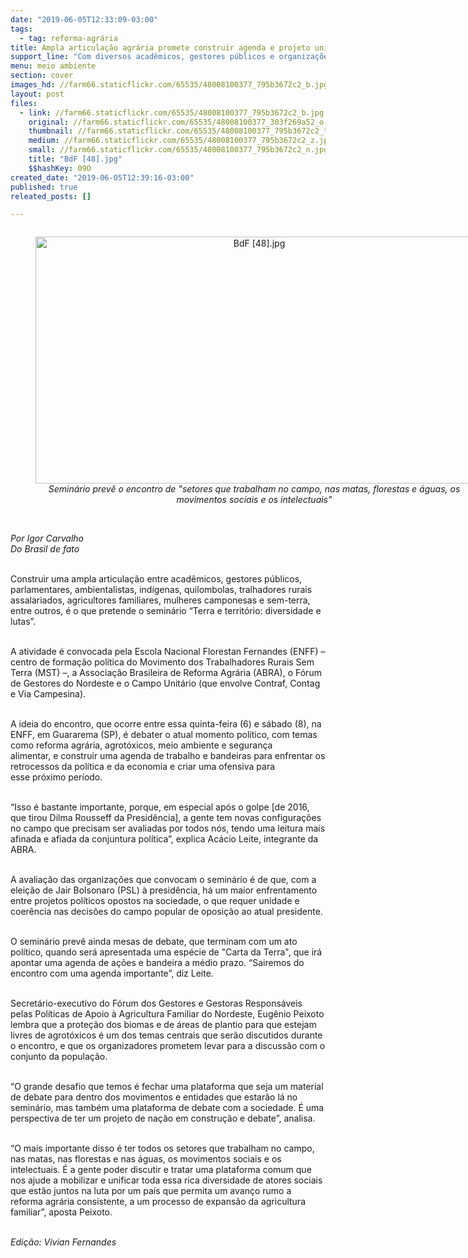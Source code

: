 ```yaml
---
date: "2019-06-05T12:33:09-03:00"
tags:
  - tag: reforma-agrária
title: Ampla articulação agrária promete construir agenda e projeto unitários
support_line: "Com diversos acadêmicos, gestores públicos e organizações rurais, encontro irá debater os retrocessos do atual governo"
menu: meio ambiente
section: cover
images_hd: //farm66.staticflickr.com/65535/48008100377_795b3672c2_b.jpg
layout: post
files:
  - link: //farm66.staticflickr.com/65535/48008100377_795b3672c2_b.jpg
    original: //farm66.staticflickr.com/65535/48008100377_303f269a52_o.jpg
    thumbnail: //farm66.staticflickr.com/65535/48008100377_795b3672c2_t.jpg
    medium: //farm66.staticflickr.com/65535/48008100377_795b3672c2_z.jpg
    small: //farm66.staticflickr.com/65535/48008100377_795b3672c2_n.jpg
    title: "BdF [48].jpg"
    $$hashKey: 09O
created_date: "2019-06-05T12:39:16-03:00"
published: true
releated_posts: []

---
```

<div style="text-align:center">
<figure class="image" style="display:inline-block"><img alt="BdF [48].jpg" height="395" src="//farm66.staticflickr.com/65535/48008100377_795b3672c2_b.jpg" width="700" />
<figcaption><em>Semin&aacute;rio prev&ecirc; o encontro de &quot;setores que trabalham no campo, nas matas, florestas e &aacute;guas, os movimentos sociais e os intelectuais&quot; </em></figcaption>
</figure>
</div>

<p><br />
<em>Por Igor Carvalho<br />
Do Brasil de fato</em><br />
&nbsp;</p>

<p>Construir uma ampla articula&ccedil;&atilde;o entre acad&ecirc;micos, gestores p&uacute;blicos, parlamentares, ambientalistas, ind&iacute;genas, quilombolas, tralhadores rurais assalariados, agricultores familiares, mulheres camponesas e sem-terra, entre outros, &eacute; o que pretende o&nbsp;semin&aacute;rio &ldquo;Terra e territ&oacute;rio: diversidade e lutas&rdquo;.&nbsp;<br />
&nbsp;</p>

<p>A atividade&nbsp;&eacute; convocada pela&nbsp;Escola Nacional Florestan Fernandes (ENFF) &ndash; centro de forma&ccedil;&atilde;o pol&iacute;tica do&nbsp;Movimento dos Trabalhadores Rurais Sem Terra (MST)&nbsp;&ndash;, a&nbsp;Associa&ccedil;&atilde;o Brasileira de&nbsp;Reforma Agr&aacute;ria (ABRA), o&nbsp;F&oacute;rum de Gestores do Nordeste e o Campo Unit&aacute;rio (que envolve Contraf, Contag e Via Campesina).<br />
&nbsp;</p>

<p>A ideia do encontro, que ocorre&nbsp;entre essa&nbsp;quinta-feira (6) e s&aacute;bado (8), na ENFF,&nbsp;em Guararema (SP), &eacute;&nbsp;debater o atual momento pol&iacute;tico, com temas como reforma agr&aacute;ria, agrot&oacute;xicos,&nbsp;meio ambiente e seguran&ccedil;a alimentar,&nbsp;e&nbsp;construir uma agenda de trabalho e bandeiras para enfrentar os retrocessos da pol&iacute;tica e da economia e criar uma ofensiva para esse&nbsp;pr&oacute;ximo&nbsp;per&iacute;odo.<br />
&nbsp;</p>

<p>&ldquo;Isso &eacute; bastante importante, porque, em especial ap&oacute;s o golpe [de 2016, que tirou Dilma Rousseff&nbsp;da Presid&ecirc;ncia], a gente tem novas configura&ccedil;&otilde;es no campo que precisam ser avaliadas por todos n&oacute;s, tendo uma leitura mais afinada e afiada da conjuntura pol&iacute;tica&rdquo;, explica Ac&aacute;cio Leite, integrante da ABRA.<br />
&nbsp;</p>

<p>A avalia&ccedil;&atilde;o das organiza&ccedil;&otilde;es que convocam o semin&aacute;rio&nbsp;&eacute; de que, com a elei&ccedil;&atilde;o de Jair Bolsonaro (PSL) &agrave; presid&ecirc;ncia, h&aacute; um maior enfrentamento entre projetos pol&iacute;ticos opostos na sociedade,&nbsp;o que requer unidade e coer&ecirc;ncia nas decis&otilde;es do campo popular de oposi&ccedil;&atilde;o ao atual presidente.<br />
&nbsp;</p>

<p>O semin&aacute;rio prev&ecirc; ainda mesas de debate, que terminam com um ato pol&iacute;tico, quando ser&aacute; apresentada uma esp&eacute;cie&nbsp;de &quot;Carta da Terra&quot;, que ir&aacute; apontar uma agenda de a&ccedil;&otilde;es e bandeira a m&eacute;dio prazo. &ldquo;Sairemos do encontro com uma agenda importante&rdquo;, diz Leite.<br />
&nbsp;</p>

<p>Secret&aacute;rio-executivo do F&oacute;rum dos Gestores e Gestoras Respons&aacute;veis pelas Pol&iacute;ticas de Apoio &agrave; Agricultura Familiar do Nordeste, Eug&ecirc;nio Peixoto lembra que a prote&ccedil;&atilde;o dos biomas e de &aacute;reas de plantio para que estejam livres de agrot&oacute;xicos &eacute; um dos&nbsp;temas centrais que&nbsp;ser&atilde;o discutidos durante o encontro, e que os organizadores prometem levar para a discuss&atilde;o com o conjunto da popula&ccedil;&atilde;o.<br />
&nbsp;</p>

<p>&ldquo;O grande desafio que temos &eacute; fechar uma plataforma que seja um material de debate para dentro dos movimentos e entidades que estar&atilde;o l&aacute; no semin&aacute;rio, mas tamb&eacute;m uma plataforma de debate com a sociedade. &Eacute; uma perspectiva de ter um projeto de na&ccedil;&atilde;o em constru&ccedil;&atilde;o e debate&rdquo;, analisa.<br />
&nbsp;</p>

<p>&ldquo;O mais importante disso&nbsp;&eacute; ter&nbsp;todos os setores que trabalham no campo, nas matas, nas florestas e nas &aacute;guas, os movimentos sociais e os intelectuais.&nbsp;&Eacute;&nbsp;a gente poder discutir e tratar uma plataforma comum que nos ajude a mobilizar e unificar toda essa rica diversidade de atores sociais que est&atilde;o juntos na luta por um pa&iacute;s que permita um avan&ccedil;o rumo a reforma agr&aacute;ria consistente, a um processo de expans&atilde;o da agricultura familiar&rdquo;, aposta Peixoto.<br />
&nbsp;</p>

<p class="editor"><em>Edi&ccedil;&atilde;o: Vivian Fernandes</em></p>
